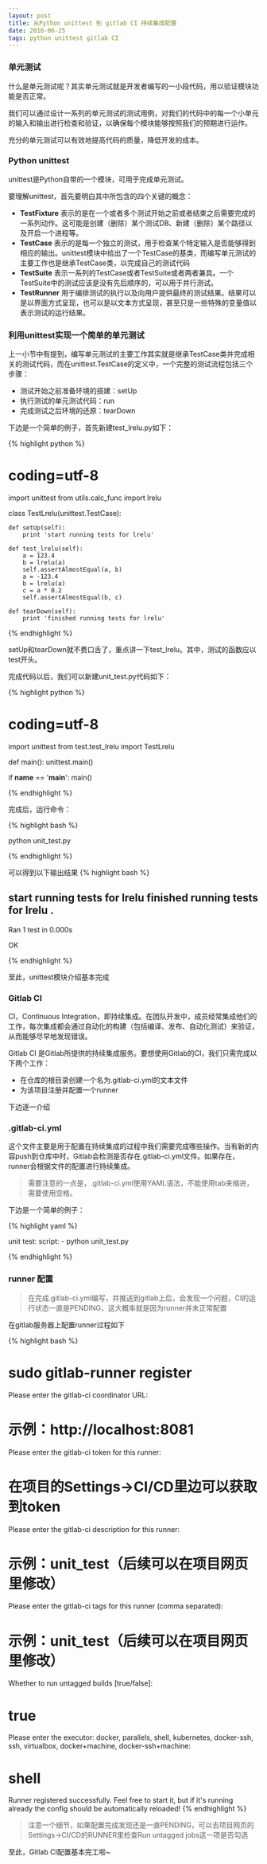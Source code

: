```yaml
---
layout: post
title: 从Python unittest 到 gitlab CI 持续集成配置
date: 2018-06-25
tags: python unittest gitlab CI
---
```


### 单元测试

什么是单元测试呢？其实单元测试就是开发者编写的一小段代码，用以验证模块功能是否正常。

我们可以通过设计一系列的单元测试的测试用例，对我们的代码中的每一个小单元的输入和输出进行检查和验证，以确保每个模块能够按照我们的预期进行运作。

充分的单元测试可以有效地提高代码的质量，降低开发的成本。

### Python unittest

unittest是Python自带的一个模块，可用于完成单元测试。

要理解unittest，首先要明白其中所包含的四个关键的概念：

- **TestFixture** 表示的是在一个或者多个测试开始之前或者结束之后需要完成的一系列动作。这可能是创建（删除）某个测试DB、新建（删除）某个路径以及开启一个进程等。
- **TestCase** 表示的是每一个独立的测试，用于检查某个特定输入是否能够得到相应的输出。unittest模块中给出了一个TestCase的基类，而编写单元测试的主要工作也是继承TestCase类，以完成自己的测试代码
- **TestSuite** 表示一系列的TestCase或者TestSuite或者两者兼具。一个TestSuite中的测试应该是没有先后顺序的，可以用于并行测试。
- **TestRunner** 用于编排测试的执行以及向用户提供最终的测试结果。结果可以是以界面方式呈现，也可以是以文本方式呈现，甚至只是一些特殊的变量值以表示测试的运行结果。

### 利用unittest实现一个简单的单元测试

上一小节中有提到，编写单元测试的主要工作其实就是继承TestCase类并完成相关的测试代码，而在unittest.TestCase的定义中，一个完整的测试流程包括三个步骤：

- 测试开始之前准备环境的搭建：setUp
- 执行测试的单元测试代码：run
- 完成测试之后环境的还原：tearDown

下边是一个简单的例子，首先新建test_lrelu.py如下：

{% highlight python %}
# coding=utf-8

import unittest
from utils.calc_func import lrelu

class TestLrelu(unittest.TestCase):
    
    def setUp(self):
        print 'start running tests for lrelu'

    def test_lrelu(self):
        a = 123.4
        b = lrelu(a)
        self.assertAlmostEqual(a, b)
        a = -123.4
        b = lrelu(a)
        c = a * 0.2
        self.assertAlmostEqual(b, c)

    def tearDown(self):
        print 'finished running tests for lrelu'

{% endhighlight %}

setUp和tearDown就不费口舌了，重点讲一下test_lrelu。其中，测试的函数应以test开头。

完成代码以后，我们可以新建unit_test.py代码如下：

{% highlight python %}
# coding=utf-8

import unittest
from test.test_lrelu import TestLrelu

def main():
    unittest.main()

if __name__ == '__main__':
    main()

{% endhighlight %}

完成后，运行命令：

{% highlight bash %}

python unit_test.py

{% endhighlight %}

可以得到以下输出结果
{% highlight bash %}

start running tests for lrelu
finished running tests for lrelu
.
----------------------------------------------------------------------
Ran 1 test in 0.000s

OK

{% endhighlight %}

至此，unittest模块介绍基本完成

### Gitlab CI

CI，Continuous Integration，即持续集成。在团队开发中，成员经常集成他们的工作，每次集成都会通过自动化的构建（包括编译、发布、自动化测试）来验证，从而能够尽早地发现错误。

Gitlab CI 是Gitlab所提供的持续集成服务。要想使用Gitlab的CI，我们只需完成以下两个工作：
- 在仓库的根目录创建一个名为.gitlab-ci.yml的文本文件
- 为该项目注册并配置一个runner

下边逐一介绍

### .gitlab-ci.yml

这个文件主要是用于配置在持续集成的过程中我们需要完成哪些操作。当有新的内容push到仓库中时，Gitlab会检测是否存在.gitlab-ci.yml文件。如果存在，runner会根据文件的配置进行持续集成。

> 需要注意的一点是，.gitlab-ci.yml使用YAML语法，不能使用tab来缩进，需要使用空格。

下边是一个简单的例子：

{% highlight yaml %}

unit test:
    script: 
    - python unit_test.py

{% endhighlight %}

### runner 配置

> 在完成.gitlab-ci.yml编写，并推送到gitlab上后，会发现一个问题，CI的运行状态一直是PENDING，这大概率就是因为runner并未正常配置

在gitlab服务器上配置runner过程如下

{% highlight bash %}

# sudo gitlab-runner register
Please enter the gitlab-ci coordinator URL:
# 示例：http://localhost:8081
Please enter the gitlab-ci token for this runner:
# 在项目的Settings->CI/CD里边可以获取到token
Please enter the gitlab-ci description for this runner:
# 示例：unit_test（后续可以在项目网页里修改）
Please enter the gitlab-ci tags for this runner (comma separated):
# 示例：unit_test（后续可以在项目网页里修改）
Whether to run untagged builds [true/false]:
# true
Please enter the executor: docker, parallels, shell, kubernetes, docker-ssh, ssh, virtualbox, docker+machine, docker-ssh+machine:
# shell
Runner registered successfully. Feel free to start it, but if it's running already the config should be automatically reloaded!
{% endhighlight %}

> 注意一个细节，如果配置完成发现还是一直PENDING，可以去项目网页的Settings->CI/CD的RUNNER里检查Run untagged jobs这一项是否勾选

至此，Gitlab CI配置基本完工啦~
